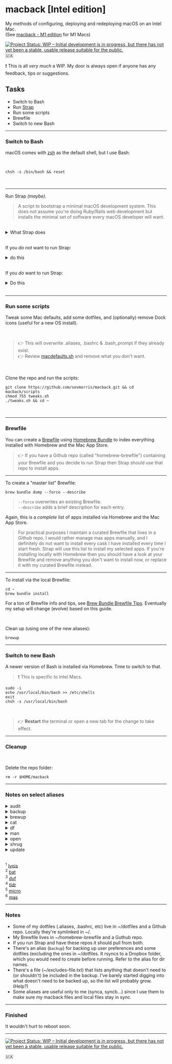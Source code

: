 # macback [Intel edition]

My methods of configuring, deploying and redeploying macOS on an Intel Mac.<br>
(See [macback - M1 edition](https://github.com/sevmorris/macback-m1) for M1 Macs)

[![Project Status: WIP – Initial development is in progress, but there has not yet been a stable, usable release suitable for the public.](https://www.repostatus.org/badges/latest/wip.svg)](https://www.repostatus.org/#wip)<br>
:ukraine:

:exclamation: This is all _very much_ a WIP. My door is always open if anyone has any feedback, tips or suggestions.


## Tasks

- Switch to Bash
- Run [Strap](https://github.com/MikeMcQuaid/strap)
- Run some scripts
- Brewfile
- Switch to new Bash

---
### Switch to Bash

  macOS comes with [zsh](https://support.apple.com/en-us/HT208050) as the default shell, but I use Bash:

  <br>

  ```
  chsh -s /bin/bash && reset
  ```

<br>

---
Run Strap *(maybe)*.

>A script to bootstrap a minimal macOS development system. This does not assume you're doing Ruby/Rails
> web development but installs the minimal set of software every macOS developer will want.

<br>

<details>
  <summary>What Strap does</summary>

<br>

- Disables Java in Safari (for better security)
- Enables the macOS screensaver password immediately (for better security)
- Enables the macOS application firewall (for better security)
- Adds a Found this computer? message to the login screen (for machine recovery)
- Enables full-disk encryption and saves the FileVault Recovery Key to the Desktop (for better security)
- Installs the Xcode Command Line Tools (for compilers and Unix tools)
- Agree to the Xcode license (for using compilers without prompts)
- Installs Homebrew (for installing command-line software)
- Installs Homebrew Bundle (for bundler-like Brewfile support)
- Installs Homebrew Services (for managing Homebrew-installed services)
- Installs Homebrew Cask (for installing graphical software)
- Installs the latest macOS software updates (for better security)
- Installs dotfiles from a user's https://github.com/username/dotfiles repository. If they exist and are executable: runs script/setup to configure the dotfiles and script/strap-after-setup after setting up everything else.
- Installs software from a user's Brewfile in their https://github.com/username/homebrew-brewfile repository or .Brewfile in their home directory.
- A simple web application to set Git's name, email and GitHub token (needs authorised on any organisations you wish to access)
- Idempotent

</details>

<br>

If you _do not_ want to run Strap:

<details>
  <summary>do this</summary>

---
Install [Homebrew](https://brew.sh/):


```
/bin/bash -c "$(curl -fsSL https://raw.githubusercontent.com/Homebrew/install/HEAD/install.sh)"
```

<br>

Install Xcode Command Line Tools:


```
xcode-select --install
```

</details>

<br>

If you _do_ want to run Strap:

<details>
  <summary>Do this</summary>

---

```
git clone https://github.com/MikeMcQuaid/strap
cd strap
bash bin/strap.sh
```

Alternatively, you can run [Strap in a browser](https://macos-strap.herokuapp.com/).

</details>

<br>

---
### Run some scripts

Tweak some Mac defaults, add some dotfiles, and (optionally) remove Dock icons (useful for a new OS install).

<br>

> :point_right: This will overwrite .aliases, .bashrc & .bash_prompt if they already exist.<br>
> :point_right: Review [macdefaults.sh](scripts/macdefaults.sh) and remove what you don't want.

<br>

Clone the repo and run the scripts:

```
git clone https://github.com/sevmorris/macback.git && cd macback/scripts
chmod 755 tweaks.sh
./tweaks.sh && cd ~
```

<br>

---
### Brewfile

You can create a [Brewfile](https://github.com/Homebrew/homebrew-bundle) using [Homebrew Bundle](https://docs.brew.sh/Manpage#bundle-subcommand) to index everything installed with Homebrew and the Mac App Store.

> :point_right: If you have a Github repo (called "homebrew-brewfile") containing your Brewfile and you decide to run Strap then Strap should use that repo to install apps.

---
To create a "master list" Brewfile:

```
brew bundle dump --force --describe
```

> `--force` overwrites an existing Brewfile.<br>
> `--describe` adds a brief description for each entry.

Again, this is a *complete* list of apps installed via Homebrew and the Mac App Store.<br>

> For practical purposes I maintain a curated Brewfile that lives in a Github repo. I would rather manage mas apps manually, and I definitely do not want to install every cask I have installed every time I start fresh. Strap will use this list to install my selected apps. If you're installing locally with Homebrew then you should have a look at your Brewfile and remove anything you don't want to install now, or replace it with my curated Brewfile instead.

---
To install via the local Brewfile:

```
cd ~
brew bundle install
```

For a ton of Brewfile info and tips, see [Brew Bundle Brewfile Tips](https://gist.github.com/ChristopherA/a579274536aab36ea9966f301ff14f3f). Eventually my setup will change (evolve) based on this guide.

<br>

Clean up (using one of the new aliases):

```
brewup
```

---
### Switch to new Bash

A newer version of Bash is installed via Homebrew. Time to switch to that.

> :exclamation: This is specific to Intel Macs.

```
sudo -i
echo /usr/local/bin/bash >> /etc/shells
exit
chsh -s /usr/local/bin/bash
```

<br>

> :point_right: **Restart** the terminal or open a new tab for the change to take effect.


---
### Cleanup

<br>

Delete the repo folder:

```
rm -r $HOME/macback
```


---
### Notes on select aliases

<details>
  <summary>audit</summary>
<br>
Runs a system audit using security and system auditing tool Lynis <sup>1</sup>.

</details>


<details>
  <summary>backup</summary>
<br>
Backs up dotfiles and ~/Library/Preferences, (not including files listed in .excludes-file.txt) to a Dropbox folder.

  </details>


<details>
  <summary>brewup</summary>
<br>
Updates, upgrades & cleans up Homebrew.

  </details>


<details>
  <summary>cat</summary>
<br>
Opens a file with cat clone bat <sup>2</sup>.

</details>


<details>
  <summary>df</summary>
<br>
Gives an overview of the filesystem disk space usage using Disk Usage/Free utility (duf) <sup>3</sup> instead of df.

  </details>


<details>
  <summary>man</summary>
<br>
Replaces man with the simplified and community-driven tldr <sup>4</sup>.

</details>


<details>
  <summary>open</summary>
<br>
Opens file for editing in the text editor micro <sup>5</sup> .  

  </details>


<details>
  <summary>shrug</summary>
<br>
Copies ¯\_(ツ)_/¯ to the clipboard

  </details>

<details>
  <summary>update</summary>
<br>
Gets macOS Software Updates (using mas <sup>6</sup>), and updates installed Ruby gems, npm, and their installed packages.

  </details>

<br>

<sup>1</sup> [lynis](https://formulae.brew.sh/formula/lynis#default)<br>
<sup>2</sup> [bat](https://formulae.brew.sh/formula/bat#default)<br>
<sup>3</sup> [duf](https://formulae.brew.sh/formula/duf#default)<br>
<sup>4</sup> [tldr](https://formulae.brew.sh/formula/tldr#default)<br>
<sup>5</sup> [micro](https://formulae.brew.sh/formula/micro#default)<br>
<sup>6</sup> [mas](https://formulae.brew.sh/formula/mas#default)


---
### Notes

- Some of my dotfiles (.aliases, .bashrc, etc) live in ~/dotfiles and a Github repo. Locally they're symlinked in ~/.<br>
- My Brewfile lives in ~/homebrew-brewfile  and a Guthub repo.<br>
- If you run Strap and have these repos it should pull from both.
- There's an alias (`backup`) for backing up user preferences and some dotfiles (excluding the ones in ~/dotfiles. It rsyncs to a Dropbox folder, which you would need to create before running. Refer to the alias for dir names.<br>
- There's a file (~/excludes-file.txt) that lists anything that doesn't need to (or shouldn't) be included in the backup. I've barely started digging into what doesn't need to be backed up, so the list will probably grow. (Help?)
- Some aliases are useful only to me (synca, syncb...) since I use them to make sure my macback files and local files stay in sync.


---
### Finished

It wouldn't hurt to reboot soon.

---
[![Project Status: WIP – Initial development is in progress, but there has not yet been a stable, usable release suitable for the public.](https://www.repostatus.org/badges/latest/wip.svg)](https://www.repostatus.org/#wip)

:ukraine:
